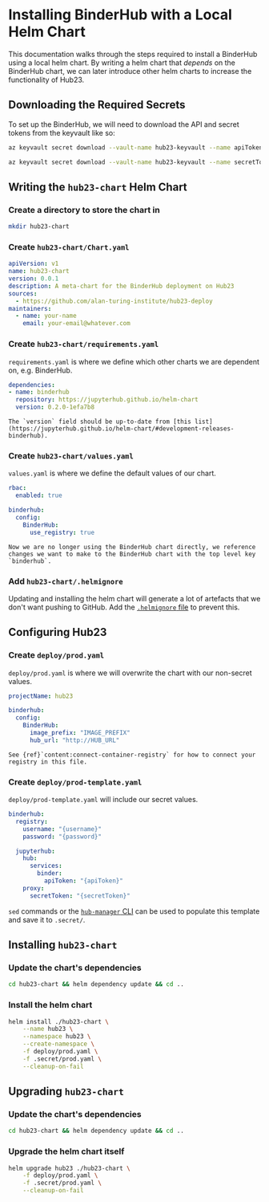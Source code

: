 # Installing BinderHub with a Local Helm Chart

This documentation walks through the steps required to install a BinderHub using a local helm chart.
By writing a helm chart that _depends_ on the BinderHub chart, we can later introduce other helm charts to increase the functionality of Hub23.

## Downloading the Required Secrets

To set up the BinderHub, we will need to download the API and secret tokens from the keyvault like so:

```bash
az keyvault secret download --vault-name hub23-keyvault --name apiToken --file .secret/apiToken.txt
```

```bash
az keyvault secret download --vault-name hub23-keyvault --name secretToken --file .secret/secretToken.txt
```

## Writing the `hub23-chart` Helm Chart

### Create a directory to store the chart in

```bash
mkdir hub23-chart
```

### Create `hub23-chart/Chart.yaml`

```yaml
apiVersion: v1
name: hub23-chart
version: 0.0.1
description: A meta-chart for the BinderHub deployment on Hub23
sources:
  - https://github.com/alan-turing-institute/hub23-deploy
maintainers:
  - name: your-name
    email: your-email@whatever.com
```

### Create `hub23-chart/requirements.yaml`

`requirements.yaml` is where we define which other charts we are dependent on, e.g. BinderHub.

```yaml
dependencies:
- name: binderhub
  repository: https://jupyterhub.github.io/helm-chart
  version: 0.2.0-1efa7b8
```

```{note}
The `version` field should be up-to-date from [this list](https://jupyterhub.github.io/helm-chart/#development-releases-binderhub).
```

### Create `hub23-chart/values.yaml`

`values.yaml` is where we define the default values of our chart.

```yaml
rbac:
  enabled: true

binderhub:
  config:
    BinderHub:
      use_registry: true
```

```{note}
Now we are no longer using the BinderHub chart directly, we reference changes we want to make to the BinderHub chart with the top level key `binderhub`.
```

### Add `hub23-chart/.helmignore`

Updating and installing the helm chart will generate a lot of artefacts that we don't want pushing to GitHub.
Add the [`.helmignore` file](https://github.com/helm/helm/blob/master/pkg/repo/repotest/testdata/examplechart/.helmignore) to prevent this.

## Configuring Hub23

### Create `deploy/prod.yaml`

`deploy/prod.yaml` is where we will overwrite the chart with our non-secret values.

```yaml
projectName: hub23

binderhub:
  config:
    BinderHub:
      image_prefix: "IMAGE_PREFIX"
      hub_url: "http://HUB_URL"
```

```{note}
See {ref}`content:connect-container-registry` for how to connect your registry in this file.
```

### Create `deploy/prod-template.yaml`

`deploy/prod-template.yaml` will include our secret values.

```yaml
binderhub:
  registry:
    username: "{username}"
    password: "{password}"

  jupyterhub:
    hub:
      services:
        binder:
          apiToken: "{apiToken}"
    proxy:
      secretToken: "{secretToken}"
```

`sed` commands or the [`hub-manager` CLI](https://github.com/alan-turing-institute/hub23-deploy/blob/master/cli-tool/hub_manager/README.md) can be used to populate this template and save it to `.secret/`.

## Installing `hub23-chart`

### Update the chart's dependencies

```bash
cd hub23-chart && helm dependency update && cd ..
```

### Install the helm chart

```bash
helm install ./hub23-chart \
    --name hub23 \
    --namespace hub23 \
    --create-namespace \
    -f deploy/prod.yaml \
    -f .secret/prod.yaml \
    --cleanup-on-fail
```

## Upgrading `hub23-chart`

### Update the chart's dependencies

```bash
cd hub23-chart && helm dependency update && cd ..
```

### Upgrade the helm chart itself

```bash
helm upgrade hub23 ./hub23-chart \
    -f deploy/prod.yaml \
    -f .secret/prod.yaml \
    --cleanup-on-fail
```
